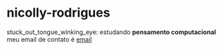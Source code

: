 # nicolly-rodrigues
stuck_out_tongue_winking_eye: estudando **pensamento computacional**
meu email de contato é [email](nicolly.geraldo@escola.pr.gov.br)
